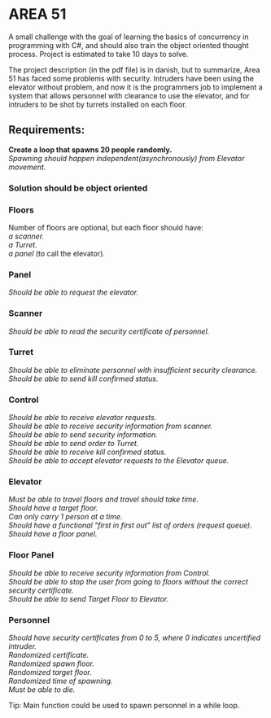 # AREA 51
A small challenge with the goal of learning the basics of concurrency in programming with C#, and should also train the object oriented thought process.
Project is estimated to take 10 days to solve. 

The project description (in the pdf file) is in danish, but to summarize, Area 51 has faced some problems with security. 
Intruders have been using the elevator without problem, and now it is the programmers job to implement a system that allows personnel with clearance to use the elevator, and for intruders to be shot by turrets installed on each floor.

## Requirements:
**Create a loop that spawns 20 people randomly.**  
*Spawning should happen independent(asynchronously) from Elevator movement.*

### Solution should be object oriented

### Floors
Number of floors are optional, but each floor should have:  
*a scanner.*  
*a Turret.*  
*a panel* (to call the elevator).

### Panel
*Should be able to request the elevator.*

### Scanner
*Should be able to read the security certificate of personnel.*

### Turret
*Should be able to eliminate personnel with insufficient security clearance.*  
*Should be able to send kill confirmed status.*  

### Control
*Should be able to receive elevator requests.*  
*Should be able to receive security information from scanner.*  
*Should be able to send security information.*  
*Should be able to send order to Turret.*  
*Should be able to receive kill confirmed status.*  
*Should be able to accept elevator requests to the Elevator queue.*  

### Elevator
*Must be able to travel floors and travel should take time.*  
*Should have a target floor.*  
*Can only carry 1 person at a time.*  
*Should have a functional "first in first out" list of orders (request queue).*  
*Should have a floor panel.*  

### Floor Panel
*Should be able to receive security information from Control.  
Should be able to stop the user from going to floors without the correct security certificate.  
Should be able to send Target Floor to Elevator.*  

### Personnel
*Should have security certificates from 0 to 5, where 0 indicates uncertified intruder.  
Randomized certificate.  
Randomized spawn floor.  
Randomized target floor.  
Randomized time of spawning.  
Must be able to die.*  

Tip:
Main function could be used to spawn personnel in a while loop.

